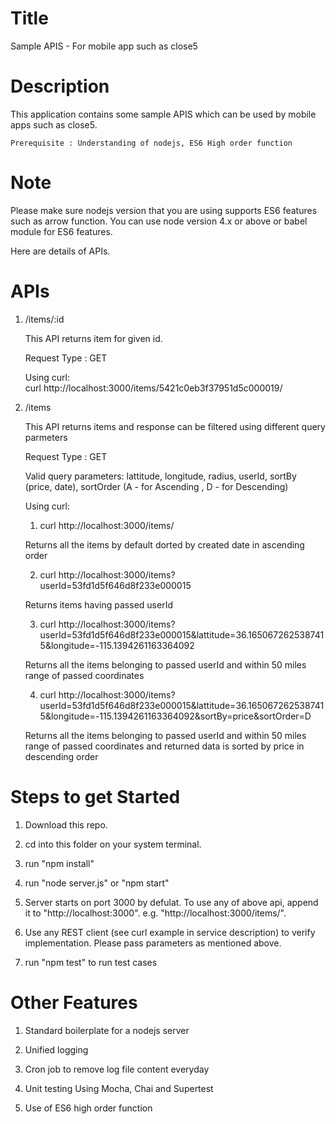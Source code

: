 Title
========================================================================================
Sample APIS - For mobile app such as close5

Description
========================================================================================
This application contains some sample APIS which can be used by mobile apps such as close5.

	Prerequisite : Understanding of nodejs, ES6 High order function
	
Note
========================================================================================
Please make sure nodejs version that you are using supports ES6 features such as arrow function. 
You can use node version 4.x or above or babel module for ES6 features.


Here are details of APIs.

APIs
========================================================================================
1) /items/:id

	This API returns item for given id.  
	
	Request Type : GET
	
	Using curl:		
	curl http://localhost:3000/items/5421c0eb3f37951d5c000019/
	

2) /items

	This API returns items and response can be filtered using different query parmeters 

	Request Type : GET
    
    Valid query parameters: lattitude, longitude, radius, userId, sortBy (price, date), sortOrder (A - for Ascending , D - for Descending)
	
	Using curl:	
	1) curl http://localhost:3000/items/  
        
    Returns all the items by default dorted by created date in ascending order
    
    2) curl http://localhost:3000/items?userId=53fd1d5f646d8f233e000015 
    
    Returns items having passed userId
    
    3) curl http://localhost:3000/items?userId=53fd1d5f646d8f233e000015&lattitude=36.1650672625387415&longitude=-115.1394261163364092 
    
    Returns all the items belonging to passed userId and within 50 miles range of passed  coordinates
        
    4) curl http://localhost:3000/items?userId=53fd1d5f646d8f233e000015&lattitude=36.1650672625387415&longitude=-115.1394261163364092&sortBy=price&sortOrder=D 
    
    Returns all the items belonging to passed userId and within 50 miles range of passed  coordinates and returned data is sorted by price in descending order

	
	
Steps to get Started 
========================================================================================
1) Download this repo.

2) cd into this folder on your system terminal.

3) run "npm install"

4) run "node server.js" or "npm start"

5) Server starts on port 3000 by defulat. To use any of above api, append it to "http://localhost:3000".  e.g. "http://localhost:3000/items/".
 
6) Use any REST client (see curl example in service description) to verify implementation. Please pass parameters as mentioned above.

7) run "npm test" to run test cases




Other Features
========================================================================================

1) Standard boilerplate for a nodejs server

2) Unified logging 

3) Cron job to remove log file content everyday

4) Unit testing Using Mocha, Chai and Supertest

5) Use of ES6 high order function

